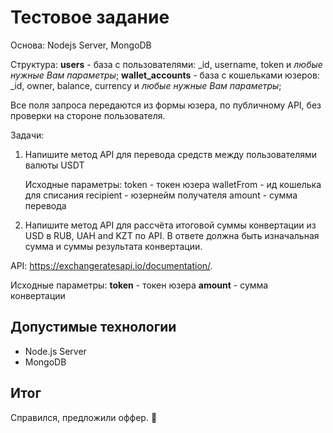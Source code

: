 

# Тестовое задание

Основа: Nodejs Server, MongoDB

Структура:
**users** - база с пользователями: _id, username, token и *любые нужные Вам параметры*;
**wallet_accounts** - база с кошельками юзеров: _id, owner, balance, currency и *любые нужные Вам параметры*;

Все поля запроса передаются из формы юзера, по публичному API, без проверки на стороне пользователя.

Задачи:

1. Напишите метод API для перевода средств между пользователями валюты USDT
	
	Исходные параметры:
	token - токен юзера
	walletFrom - ид кошелька для списания
	recipient - юзернейм получателя
	amount - сумма перевода

2. Напишите метод API для рассчёта итоговой суммы конвертации из USD в RUB, UAH and KZT по API. В ответе должна быть изначальная сумма и суммы результата конвертации.

API: https://exchangeratesapi.io/documentation/.

Исходные параметры:
**token** - токен юзера
**amount** - сумма конвертации

## Допустимые технологии

- Node.js Server  
- MongoDB 

## Итог
Справился, предложили оффер. 🎉
